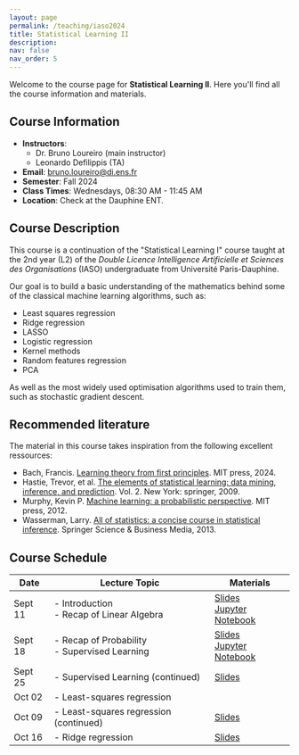 ```yaml
---
layout: page
permalink: /teaching/iaso2024
title: Statistical Learning II
description:
nav: false
nav_order: 5
---
```


Welcome to the course page for **Statistical Learning II**. Here you'll find all the course information and materials.

## Course Information

- **Instructors**:
  - Dr. Bruno Loureiro (main instructor)
  - Leonardo Defilippis (TA)
- **Email**: [bruno.loureiro@di.ens.fr](mailto:bruno.loureiro@di.ens.fr)
- **Semester**: Fall 2024
- **Class Times**: Wednesdays, 08:30 AM - 11:45 AM
- **Location**: Check at the Dauphine ENT.

## Course Description

This course is a continuation of the "Statistical Learning I" course taught at the 2nd year (L2) of the *Double Licence Intelligence Artificielle et Sciences des Organisations* (IASO) undergraduate from Université Paris-Dauphine.

Our goal is to build a basic understanding of the mathematics behind some of the classical machine learning algorithms, such as:

- Least squares regression
- Ridge regression
- LASSO
- Logistic regression
- Kernel methods
- Random features regression
- PCA

As well as the most widely used optimisation algorithms used to train them, such as stochastic gradient descent.

## Recommended literature

The material in this course takes inspiration from the following excellent ressources:

- Bach, Francis. [Learning theory from first principles](https://www.di.ens.fr/~fbach/ltfp_book.pdf). MIT press, 2024.
- Hastie, Trevor, et al. [The elements of statistical learning: data mining, inference, and prediction](https://hastie.su.domains/ElemStatLearn/). Vol. 2. New York: springer, 2009.
- Murphy, Kevin P. [Machine learning: a probabilistic perspective](https://probml.github.io/pml-book/book1.html). MIT press, 2012.
- Wasserman, Larry. [All of statistics: a concise course in statistical inference](https://egrcc.github.io/docs/math/all-of-statistics.pdf). Springer Science & Business Media, 2013.

## Course Schedule

| Date        | Lecture Topic                | Materials                            |
|-------------|------------------------------|--------------------------------------|
| Sept 11     | - Introduction <br> - Recap of Linear Algebra         |  [Slides](../assets/iaso2024/lecture1_novids.pdf) <br> [Jupyter Notebook](../assets/iaso2024/td_lecture1.ipynb)|
| Sept 18     | - Recap of Probability <br> - Supervised Learning     |  [Slides](../assets/iaso2024/lecture2.pdf) <br> [Jupyter Notebook](../assets/iaso2024/td_lecture2.ipynb)     |
| Sept 25     | - Supervised Learning (continued)   | [Slides](../assets/iaso2024/lecture3.pdf)      |
| Oct 02     | - Least-squares regression   |       | [Slides](../assets/iaso2024/lecture4.pdf)
| Oct 09     | - Least-squares regression (continued)  |  [Slides](../assets/iaso2024/lecture5.pdf)     |
| Oct 16     | - Ridge regression  |  [Slides]()     |
